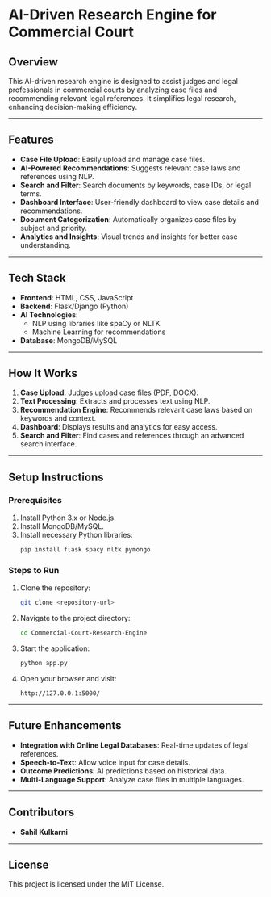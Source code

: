 # **AI-Driven Research Engine for Commercial Court**

## **Overview**  
This AI-driven research engine is designed to assist judges and legal professionals in commercial courts by analyzing case files and recommending relevant legal references. It simplifies legal research, enhancing decision-making efficiency.  

---

## **Features**  
- **Case File Upload**: Easily upload and manage case files.  
- **AI-Powered Recommendations**: Suggests relevant case laws and references using NLP.  
- **Search and Filter**: Search documents by keywords, case IDs, or legal terms.  
- **Dashboard Interface**: User-friendly dashboard to view case details and recommendations.  
- **Document Categorization**: Automatically organizes case files by subject and priority.  
- **Analytics and Insights**: Visual trends and insights for better case understanding.  

---

## **Tech Stack**  
- **Frontend**: HTML, CSS, JavaScript  
- **Backend**: Flask/Django (Python)  
- **AI Technologies**:  
   - NLP using libraries like spaCy or NLTK  
   - Machine Learning for recommendations  
- **Database**: MongoDB/MySQL  

---

## **How It Works**  
1. **Case Upload**: Judges upload case files (PDF, DOCX).  
2. **Text Processing**: Extracts and processes text using NLP.  
3. **Recommendation Engine**: Recommends relevant case laws based on keywords and context.  
4. **Dashboard**: Displays results and analytics for easy access.  
5. **Search and Filter**: Find cases and references through an advanced search interface.  

---

## **Setup Instructions**  

### **Prerequisites**  
1. Install Python 3.x or Node.js.  
2. Install MongoDB/MySQL.  
3. Install necessary Python libraries:  
   ```bash
   pip install flask spacy nltk pymongo
   ```

### **Steps to Run**  
1. Clone the repository:  
   ```bash
   git clone <repository-url>
   ```  
2. Navigate to the project directory:  
   ```bash
   cd Commercial-Court-Research-Engine
   ```  
3. Start the application:  
   ```bash
   python app.py
   ```  
4. Open your browser and visit:  
   ```
   http://127.0.0.1:5000/
   ```

---

## **Future Enhancements**  
- **Integration with Online Legal Databases**: Real-time updates of legal references.  
- **Speech-to-Text**: Allow voice input for case details.  
- **Outcome Predictions**: AI predictions based on historical data.  
- **Multi-Language Support**: Analyze case files in multiple languages.  

---

## **Contributors**  
- **Sahil Kulkarni**

---

## **License**  
This project is licensed under the MIT License.

